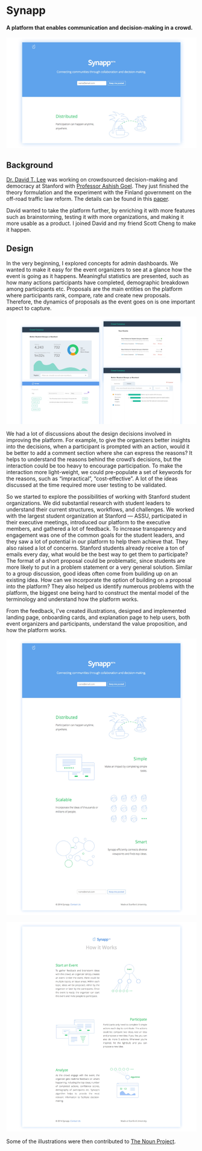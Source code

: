 # Synapp

#### A platform that enables communication and decision-making in a crowd.

![Synapp](../../images/design/synapp-1.jpg "Synapp")

## Background

[Dr. David T. Lee](http://stanford.edu/~dtlee88/index.html) was working on crowdsourced decision-making and democracy at Stanford with [Professor Ashish Goel](http://web.stanford.edu/~ashishg/). They just finished the theory formulation and the experiment with the Finland government on the off-road traffic law reform. The details can be found in this [paper](http://stanford.edu/~dtlee88/papers/hcomp-2014-cr-full.pdf).

David wanted to take the platform further, by enriching it with more features such as brainstorming, testing it with more organizations, and making it more usable as a product. I joined David and my friend Scott Cheng to make it happen.

## Design

In the very beginning, I explored concepts for admin dashboards. We wanted to make it easy for the event organizers to see at a glance how the event is going as it happens. Meaningful statistics are presented, such as how many actions participants have completed, demographic breakdown among participants etc. Proposals are the main entities on the platform where participants rank, compare, rate and create new proposals. Therefore, the dynamics of proposals as the event goes on is one important aspect to capture.

![Synapp](../../images/design/synapp-2.jpg "Synapp")

We had a lot of discussions about the design decisions involved in improving the platform. For example, to give the organizers better insights into the decisions, when a participant is prompted with an action, would it be better to add a comment section where she can express the reasons? It helps to understand the reasons behind the crowd’s decisions, but the interaction could be too heavy to encourage participation. To make the interaction more light-weight, we could pre-populate a set of keywords for the reasons, such as “impractical”, “cost-effective”. A lot of the ideas discussed at the time required more user testing to be validated.

So we started to explore the possibilities of working with Stanford student organizations. We did substantial research with student leaders to understand their current structures, workflows, and challenges. We worked with the largest student organization at Stanford — ASSU, participated in their executive meetings, introduced our platform to the executive members, and gathered a lot of feedback. To increase transparency and engagement was one of the common goals for the student leaders, and they saw a lot of potential in our platform to help them achieve that. They also raised a lot of concerns. Stanford students already receive a ton of emails every day, what would be the best way to get them to participate? The format of a short proposal could be problematic, since students are more likely to put in a problem statement or a very general solution. Similar to a group discussion, good ideas often come from building up on an existing idea. How can we incorporate the option of building on a proposal into the platform? They also helped us identify numerous problems with the platform, the biggest one being hard to construct the mental model of the terminology and understand how the platform works.

From the feedback, I’ve created illustrations, designed and implemented landing page, onboarding cards, and explanation page to help users, both event organizers and participants, understand the value proposition, and how the platform works.

![Synapp](../../images/design/synapp-3.jpg "Synapp")

![Synapp](../../images/design/synapp-4.jpg "Synapp")

Some of the illustrations were then contributed to [The Noun Project](https://thenounproject.com/ningxia/).

